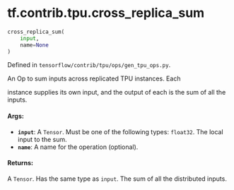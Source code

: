 <div itemscope itemtype="http://developers.google.com/ReferenceObject">
<meta itemprop="name" content="tf.contrib.tpu.cross_replica_sum" />
</div>

# tf.contrib.tpu.cross_replica_sum

``` python
cross_replica_sum(
    input,
    name=None
)
```



Defined in `tensorflow/contrib/tpu/ops/gen_tpu_ops.py`.

An Op to sum inputs across replicated TPU instances. Each

instance supplies its own input, and the output of each is the sum of
all the inputs.

#### Args:

* <b>`input`</b>: A `Tensor`. Must be one of the following types: `float32`.
    The local input to the sum.
* <b>`name`</b>: A name for the operation (optional).


#### Returns:

A `Tensor`. Has the same type as `input`.
The sum of all the distributed inputs.